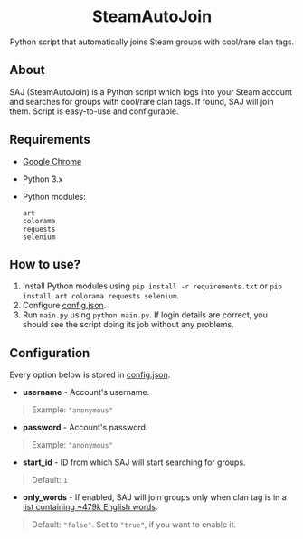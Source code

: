 <div align="center">
 <h1>SteamAutoJoin</h1>
 <p>Python script that automatically joins Steam groups with cool/rare clan tags.</p>
</div>

## About
SAJ (SteamAutoJoin) is a Python script which logs into your Steam account and searches for groups with cool/rare clan tags. If found, SAJ will join them. Script is easy-to-use and configurable.

## Requirements
- [Google Chrome](https://www.google.com/chrome/)
- Python 3.x
- Python modules:

  ```
  art
  colorama
  requests
  selenium
  ```

## How to use?
1. Install Python modules using ```pip install -r requirements.txt``` or ```pip install art colorama requests selenium```.
2. Configure [config.json](./config.json).
3. Run ```main.py``` using ```python main.py```. If login details are correct, you should see the script doing its job without any problems.

## Configuration
Every option below is stored in [config.json](./config.json).
- **username** - Account's username.
> Example: ```"anonymous"```
- **password** - Account's password.
> Example: ```"anonymous"```
- **start_id** - ID from which SAJ will start searching for groups.
> Default: ```1```
- **only_words** - If enabled, SAJ will join groups only when clan tag is in a [list containing ~479k English words](https://github.com/dwyl/english-words).
> Default: ```"false"```. Set to ```"true"```, if you want to enable it.
